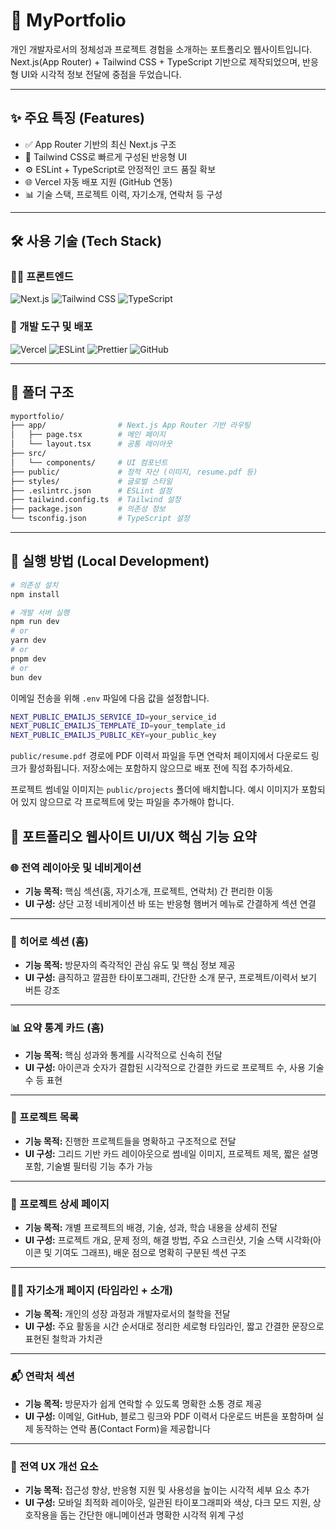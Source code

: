 # 💼 MyPortfolio

개인 개발자로서의 정체성과 프로젝트 경험을 소개하는 포트폴리오 웹사이트입니다.  
Next.js(App Router) + Tailwind CSS + TypeScript 기반으로 제작되었으며, 반응형 UI와 시각적 정보 전달에 중점을 두었습니다.

---

## ✨ 주요 특징 (Features)

- ✅ App Router 기반의 최신 Next.js 구조
- 🎨 Tailwind CSS로 빠르게 구성된 반응형 UI
- ⚙️ ESLint + TypeScript로 안정적인 코드 품질 확보
- 🌐 Vercel 자동 배포 지원 (GitHub 연동)
- 📊 기술 스택, 프로젝트 이력, 자기소개, 연락처 등 구성

---

## 🛠️ 사용 기술 (Tech Stack)

### 🧑‍🎨 프론트엔드

<p>
  <img src="https://img.shields.io/badge/Next.js-000000?style=for-the-badge&logo=next.js&logoColor=white" alt="Next.js" />
  <img src="https://img.shields.io/badge/Tailwind CSS-06B6D4?style=for-the-badge&logo=tailwindcss&logoColor=white" alt="Tailwind CSS" />
  <img src="https://img.shields.io/badge/TypeScript-3178C6?style=for-the-badge&logo=typescript&logoColor=white" alt="TypeScript" />
</p>

### 🔧 개발 도구 및 배포

<p>
  <img src="https://img.shields.io/badge/Vercel-000000?style=for-the-badge&logo=vercel&logoColor=white" alt="Vercel" />
  <img src="https://img.shields.io/badge/ESLint-4B32C3?style=for-the-badge&logo=eslint&logoColor=white" alt="ESLint" />
  <img src="https://img.shields.io/badge/Prettier-F7B93E?style=for-the-badge&logo=prettier&logoColor=black" alt="Prettier" />
  <img src="https://img.shields.io/badge/GitHub-181717?style=for-the-badge&logo=github&logoColor=white" alt="GitHub" />
</p>

---

## 📁 폴더 구조

```bash
myportfolio/
├── app/                # Next.js App Router 기반 라우팅
│   ├── page.tsx        # 메인 페이지
│   └── layout.tsx      # 공통 레이아웃
├── src/
│   └── components/     # UI 컴포넌트
├── public/             # 정적 자산 (이미지, resume.pdf 등)
├── styles/             # 글로벌 스타일
├── .eslintrc.json      # ESLint 설정
├── tailwind.config.ts  # Tailwind 설정
├── package.json        # 의존성 정보
└── tsconfig.json       # TypeScript 설정
```

---

## 🚀 실행 방법 (Local Development)

```bash
# 의존성 설치
npm install

# 개발 서버 실행
npm run dev
# or
yarn dev
# or
pnpm dev
# or
bun dev
```

이메일 전송을 위해 `.env` 파일에 다음 값을 설정합니다.

```bash
NEXT_PUBLIC_EMAILJS_SERVICE_ID=your_service_id
NEXT_PUBLIC_EMAILJS_TEMPLATE_ID=your_template_id
NEXT_PUBLIC_EMAILJS_PUBLIC_KEY=your_public_key
```

`public/resume.pdf` 경로에 PDF 이력서 파일을 두면 연락처 페이지에서 다운로드
링크가 활성화됩니다. 저장소에는 포함하지 않으므로 배포 전에 직접 추가하세요.

프로젝트 썸네일 이미지는 `public/projects` 폴더에 배치합니다. 예시 이미지가 포함되어 있지 않으므로 각 프로젝트에 맞는 파일을 추가해야 합니다.

## 📌 포트폴리오 웹사이트 UI/UX 핵심 기능 요약

### 🌐 전역 레이아웃 및 네비게이션
- **기능 목적:** 핵심 섹션(홈, 자기소개, 프로젝트, 연락처) 간 편리한 이동
- **UI 구성:** 상단 고정 네비게이션 바 또는 반응형 햄버거 메뉴로 간결하게 섹션 연결

---

### 🚩 히어로 섹션 (홈)
- **기능 목적:** 방문자의 즉각적인 관심 유도 및 핵심 정보 제공
- **UI 구성:** 큼직하고 깔끔한 타이포그래피, 간단한 소개 문구, 프로젝트/이력서 보기 버튼 강조

---

### 📊 요약 통계 카드 (홈)
- **기능 목적:** 핵심 성과와 통계를 시각적으로 신속히 전달
- **UI 구성:** 아이콘과 숫자가 결합된 시각적으로 간결한 카드로 프로젝트 수, 사용 기술 수 등 표현

---

### 📂 프로젝트 목록
- **기능 목적:** 진행한 프로젝트들을 명확하고 구조적으로 전달
- **UI 구성:** 그리드 기반 카드 레이아웃으로 썸네일 이미지, 프로젝트 제목, 짧은 설명 포함, 기술별 필터링 기능 추가 가능

---

### 📖 프로젝트 상세 페이지
- **기능 목적:** 개별 프로젝트의 배경, 기술, 성과, 학습 내용을 상세히 전달
- **UI 구성:** 프로젝트 개요, 문제 정의, 해결 방법, 주요 스크린샷, 기술 스택 시각화(아이콘 및 기여도 그래프), 배운 점으로 명확히 구분된 섹션 구조

---

### 🙋‍♂️ 자기소개 페이지 (타임라인 + 소개)
- **기능 목적:** 개인의 성장 과정과 개발자로서의 철학을 전달
- **UI 구성:** 주요 활동을 시간 순서대로 정리한 세로형 타임라인, 짧고 간결한 문장으로 표현된 철학과 가치관

---

### 📬 연락처 섹션
- **기능 목적:** 방문자가 쉽게 연락할 수 있도록 명확한 소통 경로 제공
- **UI 구성:** 이메일, GitHub, 블로그 링크와 PDF 이력서 다운로드 버튼을 포함하며 실제 동작하는 연락 폼(Contact Form)을 제공합니다

---

### 🌟 전역 UX 개선 요소
- **기능 목적:** 접근성 향상, 반응형 지원 및 사용성을 높이는 시각적 세부 요소 추가
- **UI 구성:** 모바일 최적화 레이아웃, 일관된 타이포그래피와 색상, 다크 모드 지원, 상호작용을 돕는 간단한 애니메이션과 명확한 시각적 위계 구성

